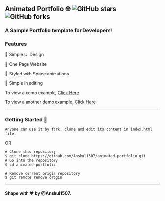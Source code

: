 ## Animated Portfolio 🌐 ![GitHub stars](https://img.shields.io/github/stars/anshul1507/animated-portfolio) ![GitHub forks](https://img.shields.io/github/forks/anshul1507/animated-portfolio)

### A Sample Portfolio template for Developers!

### Features

📙 Simple UI Design

📙 One Page Website

📙 Styled with Space animations

📙 Simple in editing

To view a demo example, [Click Here](http://anshul1507.tech/animated-portfolio/) <p>
To view a another demo example, [Click Here](http://anshul1507.tech/simple-portfolio/)

---
### Getting Started 🚀

```Anyone can use it by fork, clone and edit its content in index.html file.```

 OR 
```
# Clone this repository
$ git clone https://github.com/Anshul1507/animated-portfolio.git
# Go into the repository 
$ cd animated-portfolio

# Remove current origin repository
$ git remote remove origin
```

---
#### Shape with ❤ by @Anshul1507. 
